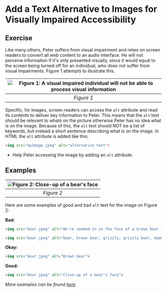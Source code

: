 # Add a Text Alternative to Images for Visually Impaired Accessibility
## Exercise

Like many others, Peter suffers from visual impairment and relies on screen readers to convert all web content to an audio interface. He will not perceive information if it's only presented visually, since it would equal to the screen being turned off for an individual, who does not suffer from visual impairments. Figure 1 attempts to illustrate this. 

| ![Figure 1: A visual impaired individual will not be able to process visual information](https://media.discordapp.net/attachments/363271799594811394/913012062492430366/PCCompare.jpg?width=1070&height=319) | 
|:--:| 
| *Figure 1*|

Specific, for images, screen readers can access the `alt` attribute and read its contents to deliver key information to Peter. This means that the `alt` text should be relevant to whats on the picture otherwise Peter has no idea what is on the image. Because of this, the `alt` text should NOT be a list of keywords, but instead a short sentence describing what is on the image. In HTML the `alt` attribute is added like this: 

```html
<img src="myImage.jpeg" alt="alternative text">
```

- Help Peter accessing the image by adding an `alt` attribute.

## Examples

![Figure 2: _Close-up of a bear's face_](https://d1mdce1aauxocd.cloudfront.net/_imager/files/Example-Images/Landscape/36/bear_13bf39d392361437fc6b4a44b906c932.jpg) | 
|:--:| 
| *Figure 2*|

Here are some examples of good and bad `alt` text for the image on Figure 2:

**Bad:**    
```html
<img src="bear.jpeg" alt="We're zoomed-in on the face of a brown bear – sometimes known as a grizzly – gazing majestically into the middle distance. Perhaps she's hungry, or has spotted a threat?">
```
```html
<img src="bear.jpeg" alt="bear, brown bear, grizzly, grizzly bear, mammal, carnivore">
```
**Okay:**    
```html
<img src="bear.jpeg" alt="Brown bear">
```
**Good:**    
```html
<img src="bear.jpeg" alt="Close-up of a bear's face">
```


*More examples can be found [here][1]*  

[1]: https://supercooldesign.co.uk/blog/how-to-write-good-alt-text
